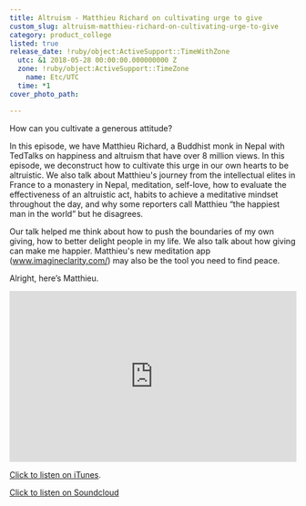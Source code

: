 ```yaml
---
title: Altruism - Matthieu Richard on cultivating urge to give
custom_slug: altruism-matthieu-richard-on-cultivating-urge-to-give
category: product_college
listed: true
release_date: !ruby/object:ActiveSupport::TimeWithZone
  utc: &1 2018-05-28 00:00:00.000000000 Z
  zone: !ruby/object:ActiveSupport::TimeZone
    name: Etc/UTC
  time: *1
cover_photo_path: 

---
```

How can you cultivate a generous attitude?

In this episode, we have Matthieu Richard, a Buddhist monk in Nepal with TedTalks on happiness and altruism that have over 8 million views. In this episode, we deconstruct how to cultivate this urge in our own hearts to be altruistic. We also talk about Matthieu's journey from the intellectual elites in France to a monastery in Nepal, meditation, self-love, how to evaluate the effectiveness of an altruistic act, habits to achieve a meditative mindset throughout the day, and why some reporters call Matthieu “the happiest man in the world” but he disagrees.

Our talk helped me think about how to push the boundaries of my own giving, how to better delight people in my life. We also talk about how giving can make me happier. Matthieu's new meditation app (www.imagineclarity.com/) may also be the tool you need to find peace.

Alright, here’s Matthieu.

<iframe width="100%" height="300" scrolling="no" frameborder="no" allow="autoplay" src="https://w.soundcloud.com/player/?url=https%3A//api.soundcloud.com/tracks/451543521&color=%23ff5500&auto_play=false&hide_related=false&show_comments=true&show_user=true&show_reposts=false&show_teaser=true&visual=true"></iframe>

[Click to listen on iTunes](https://itunes.apple.com/us/podcast/positivity-podcast-with-make-school/id1090239384?mt=2).

[Click to listen on Soundcloud](https://soundcloud.com/positivity-dan/altruism-matthieu-richard-on-cultivating-urge-to-give)